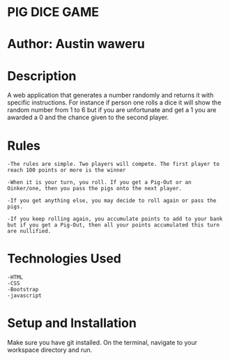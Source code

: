 # PIG DICE GAME

# Author: Austin waweru
# Description

A web application that generates a number randomly and returns it with specific instructions. For instance if person one rolls a dice it will show the random number from 1 to 6 but if you are unfortunate and get a 1 you are awarded a 0 and the chance given to the second player.

# Rules

    -The rules are simple. Two players will compete. The first player to reach 100 points or more is the winner

    -When it is your turn, you roll. If you get a Pig-Out or an Oinker/one, then you pass the pigs onto the next player.

    -If you get anything else, you may decide to roll again or pass the pigs.

    -If you keep rolling again, you accumulate points to add to your bank but if you get a Pig-Out, then all your points accumulated this turn are nullified.

# Technologies Used

    -HTML
    -CSS
    -Bootstrap
    -javascript

# Setup and Installation

Make sure you have git installed. On the terminal, navigate to your workspace directory and run.   
